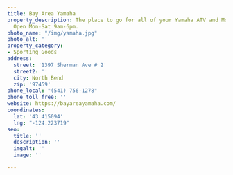 ```yaml
---
title: Bay Area Yamaha
property_description: The place to go for all of your Yamaha ATV and Motorcycle needs.
  Open Mon-Sat 9am-6pm.
photo_name: "/img/yamaha.jpg"
photo_alt: ''
property_category:
- Sporting Goods
address:
  street: '1397 Sherman Ave # 2'
  street2: ''
  city: North Bend
  zip: '97459'
phone_local: "(541) 756-1278"
phone_toll_free: ''
website: https://bayareayamaha.com/
coordinates:
  lat: '43.415094'
  lng: "-124.223719"
seo:
  title: ''
  description: ''
  imgalt: ''
  image: ''

---
```


